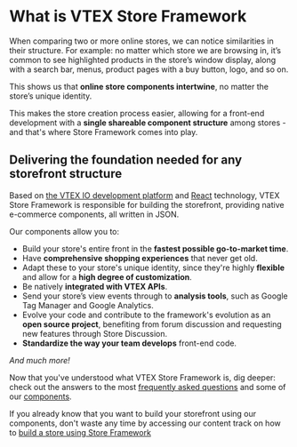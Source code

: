 # What is VTEX Store Framework

When comparing two or more online stores, we can notice similarities in their structure. For example: no matter which store we are browsing in, it’s common to see highlighted products in the store’s window display, along with a search bar, menus, product pages with a buy button, logo, and so on. 

This shows us that **online store components intertwine**, no matter the store’s unique identity. 

This makes the store creation process easier, allowing for a front-end development with a **single shareable component structure** among stores - and that's where Store Framework comes into play.

## Delivering the foundation needed for any storefront structure

Based on [the VTEX IO development platform](https://developers.vtex.com/vtex-developer-docs/docs/vtex-io-documentation-what-is-vtex-io) and [React](https://reactjs.org/) technology, VTEX Store Framework is responsible for building the storefront, providing native e-commerce components, all written in JSON. 

Our components allow you to:

- Build your store's entire front in the **fastest possible go-to-market time**.
- Have **comprehensive shopping experiences** that never get old.
- Adapt these to your store's unique identity, since they're highly **flexible** and allow for a **high degree of customization**. 
- Be natively **integrated with VTEX APIs**.
- Send your store’s view events through to **analysis tools**, such as Google Tag Manager and Google Analytics.
- Evolve your code and contribute to the framework's evolution as an **open source project**, benefiting from forum discussion and requesting new features through Store Discussion. 
- **Standardize the way your team develops** front-end code.

*And much more!* 

Now that you've understood what VTEX Store Framework is, dig deeper: check out the answers to the most [frequently asked questions](https://developers.vtex.com/vtex-developer-docs/docs/vtex-io-documentation-frequently-asked-questions) and some of our [components](https://developers.vtex.com/vtex-developer-docs/docs/overview-5/).

If you already know that you want to build your storefront using our components, don't waste any time by accessing our content track on how to [build a store using Store Framework](https://developers.vtex.com/vtex-developer-docs/docs/getting-started-3) 
